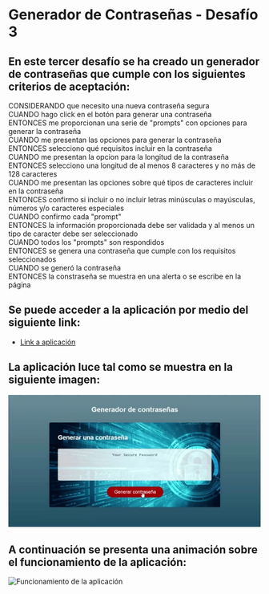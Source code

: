 # Generador de Contraseñas - Desafío 3

## En este tercer desafío se ha creado un generador de contraseñas que cumple con los siguientes criterios de aceptación:

CONSIDERANDO que necesito una nueva contraseña segura  
CUANDO hago click en el botón para generar una contraseña  
ENTONCES me proporcionan una serie de "prompts" con opciones para generar la contraseña  
CUANDO me presentan las opciones para generar la contraseña  
ENTONCES selecciono qué requisitos incluir en la contraseña  
CUANDO me presentan la opcion para la longitud de la contraseña  
ENTONCES selecciono una longitud de al menos 8 caracteres y no más de 128 caracteres  
CUANDO me presentan las opciones sobre qué tipos de caracteres incluir en la contraseña  
ENTONCES confirmo si incluir o no incluir letras minúsculas o mayúsculas, números y/o caracteres especiales  
CUANDO confirmo cada "prompt"  
ENTONCES la información proporcionada debe ser validada y al menos un tipo de caracter debe ser seleccionado  
CUANDO todos los "prompts" son respondidos  
ENTONCES se genera una contraseña que cumple con los requisitos seleccionados  
CUANDO se generó la contraseña  
ENTONCES la constraseña se muestra en una alerta o se escribe en la página  

## Se puede acceder a la aplicación por medio del siguiente link:

* [Link a aplicación]()

## La aplicación luce tal como se muestra en la siguiente imagen:


![Visualización de la aplicación](./assets/images/Application.jpg)

## A continuación se presenta una animación sobre el funcionamiento de la aplicación:


![Funcionamiento de la aplicación](./assets/gifs/Application.gif)